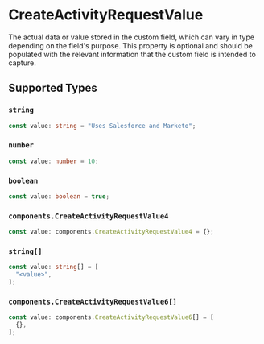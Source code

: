# CreateActivityRequestValue

The actual data or value stored in the custom field, which can vary in type depending on the field's purpose. This property is optional and should be populated with the relevant information that the custom field is intended to capture.


## Supported Types

### `string`

```typescript
const value: string = "Uses Salesforce and Marketo";
```

### `number`

```typescript
const value: number = 10;
```

### `boolean`

```typescript
const value: boolean = true;
```

### `components.CreateActivityRequestValue4`

```typescript
const value: components.CreateActivityRequestValue4 = {};
```

### `string[]`

```typescript
const value: string[] = [
  "<value>",
];
```

### `components.CreateActivityRequestValue6[]`

```typescript
const value: components.CreateActivityRequestValue6[] = [
  {},
];
```


